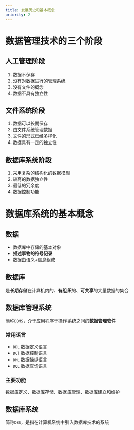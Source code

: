 ```yaml
---
title: 发展历史和基本概念
priority: 2
---
```



# 数据管理技术的三个阶段

## 人工管理阶段

1. 数据不保存
2. 没有对数据进行的管理系统
3. 没有文件的概念
4. 数据不具有独立性

## 文件系统阶段

1. 数据可以长期保存
2. 由文件系统管理数据
3. 文件的形式已经多样化
4. 数据具有一定的独立性

## 数据库系统阶段

1. 采用复杂的结构化的数据模型
2. 较高的数据独立性
3. 最低的冗余度
4. 数据控制功能

##

# 数据库系统的基本概念

## 数据

- 数据库中存储的基本对象
- **描述事物的符号记录**
- 数据由语义+信息组成

## 数据库

是**长期存储**在计算机内的、**有组织**的、**可共享**的大量数据的集合

## 数据库管理系统

简称`DBMS`，介于应用程序于操作系统之间的**数据管理软件**

### 常用语言

- `DDL`   数据定义语言
- `DCl`   数据控制语言
- `DML`   数据操纵语言
- `DQL`   数据查询语言

### 主要功能

数据库定义、数据库存储、数据库管理、数据库建立和维护

## 数据库系统

简称`DBS`，是指在计算机系统中引入数据库技术的系统